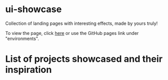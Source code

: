 # ui-showcase
Collection of landing pages with interesting effects, made by yours truly!

To view the page, click [here](https://aleifericsson.github.io/ui-showcase/) or use the GitHub pages link under "environments".

# List of projects showcased and their inspiration
